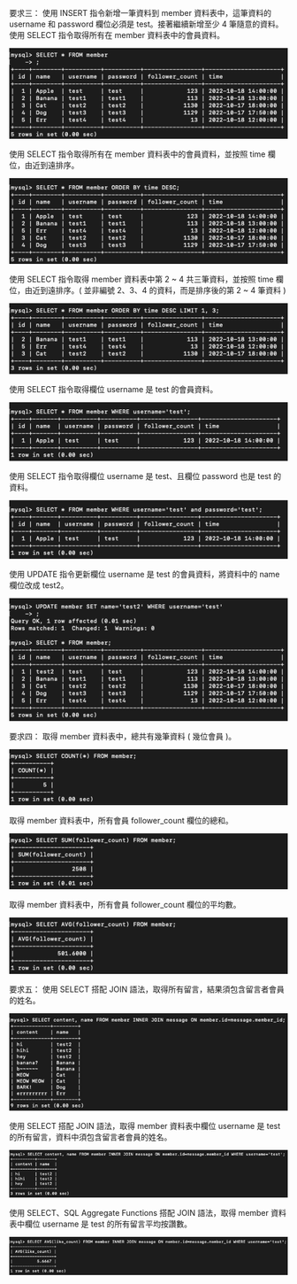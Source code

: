 要求三：
使用 INSERT 指令新增一筆資料到 member 資料表中，這筆資料的 username 和 password 欄位必須是 test。接著繼續新增至少 4 筆隨意的資料。
使用 SELECT 指令取得所有在 member 資料表中的會員資料。

![image](https://github.com/a05031113/Wehelp/blob/main/Week-5/image/req3_select_all.png?raw=true)

使用 SELECT 指令取得所有在 member 資料表中的會員資料，並按照 time 欄位，由近到遠排序。

![image](https://github.com/a05031113/Wehelp/blob/main/Week-5/image/req3_select_all_orderby_time.png?raw=true)

使用 SELECT 指令取得 member 資料表中第 2 ~ 4 共三筆資料，並按照 time 欄位，由近到遠排序。( 並非編號 2、3、4 的資料，而是排序後的第 2 ~ 4 筆資料 )

![image](https://github.com/a05031113/Wehelp/blob/main/Week-5/image/req3_select_all_orderby_time_No.2~4.png?raw=true)

使用 SELECT 指令取得欄位 username 是 test 的會員資料。

![image](https://github.com/a05031113/Wehelp/blob/main/Week-5/image/req3_username=test.png?raw=true)

使用 SELECT 指令取得欄位 username 是 test、且欄位 password 也是 test 的資料。

![image](https://github.com/a05031113/Wehelp/blob/main/Week-5/image/req3_username=teat&password=test.png?raw=true)

使用 UPDATE 指令更新欄位 username 是 test 的會員資料，將資料中的 name 欄位改成 test2。

![image](https://github.com/a05031113/Wehelp/blob/main/Week-5/image/req3_update_name=test2_by_username=test.png?raw=true)

要求四：
取得 member 資料表中，總共有幾筆資料 ( 幾位會員 )。

![image](https://github.com/a05031113/Wehelp/blob/main/Week-5/image/req4_total_member_count.png?raw=true)

取得 member 資料表中，所有會員 follower_count 欄位的總和。

![image](https://github.com/a05031113/Wehelp/blob/main/Week-5/image/req4_total_follower_count.png?raw=true)

取得 member 資料表中，所有會員 follower_count 欄位的平均數。

![image](https://github.com/a05031113/Wehelp/blob/main/Week-5/image/req4_avg_of_follower_count.png?raw=true)

要求五：
使用 SELECT 搭配 JOIN 語法，取得所有留言，結果須包含留言者會員的姓名。

![image](https://github.com/a05031113/Wehelp/blob/main/Week-5/image/req5_all_the_message&name.png?raw=true)

使用 SELECT 搭配 JOIN 語法，取得 member 資料表中欄位 username 是 test 的所有留言，資料中須包含留言者會員的姓名。

![image](https://github.com/a05031113/Wehelp/blob/main/Week-5/image/req5_all_message_by_username=test.png?raw=true)

使用 SELECT、SQL Aggregate Functions 搭配 JOIN 語法，取得 member 資料表中欄位 username 是 test 的所有留言平均按讚數。

![image](https://github.com/a05031113/Wehelp/blob/main/Week-5/image/req5_avg_of_like_count.png?raw=true)
